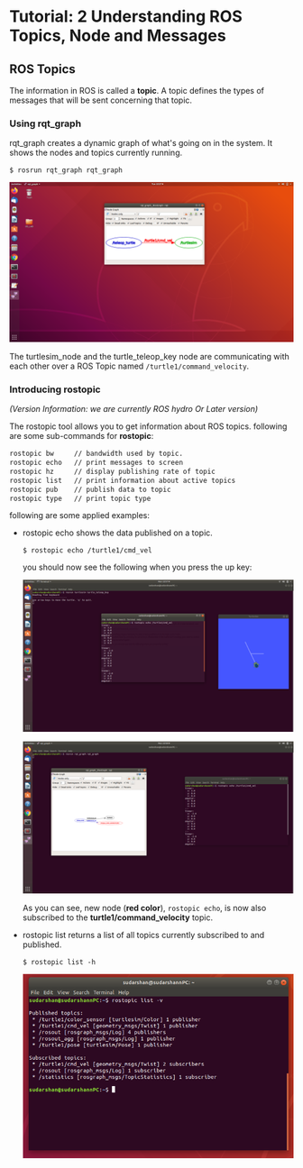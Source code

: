 # Tutorial: 2 Understanding ROS Topics, Node and Messages

## ROS Topics

The information in ROS is called a **topic**. A topic defines the types of messages that will be sent concerning that topic.

### **Using rqt_graph**

rqt_graph creates a dynamic graph of what's going on in the system. It shows the nodes and topics currently running.

```
$ rosrun rqt_graph rqt_graph
```

![lab2_1](./lab2_1.png)

The turtlesim_node and the turtle_teleop_key node are communicating with each other over a ROS Topic named `/turtle1/command_velocity`.

### **Introducing rostopic**

_(Version Information: we are currently ROS hydro Or Later version)_

The rostopic tool allows you to get information about ROS topics.
following are some sub-commands for **rostopic**:

```
rostopic bw     // bandwidth used by topic.
rostopic echo   // print messages to screen
rostopic hz     // display publishing rate of topic
rostopic list   // print information about active topics
rostopic pub    // publish data to topic
rostopic type   // print topic type
```

following are some applied examples:

-   rostopic echo shows the data published on a topic.

    ```
    $ rostopic echo /turtle1/cmd_vel
    ```

    you should now see the following when you press the up key:

    ![lab2_echo](./lab2_echo.png)

    ![lab2_rqtg](./lab2_rqtg.png)

    As you can see, new node (**red color**), `rostopic echo`, is now also subscribed to the **turtle1/command_velocity** topic.

-   rostopic list returns a list of all topics currently subscribed to and published.

    ```
    $ rostopic list -h
    ```

    ![lab2_list](./lab2_list.png)
